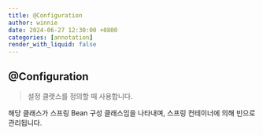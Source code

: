 ```yaml
---
title: @Configuration
author: winnie
date: 2024-06-27 12:30:00 +0800
categories: [annotation]
render_with_liquid: false
---
```


## @Configuration
> 설정 클랫스를 정의할 때 사용합니다.

해당 클래스가 스프링 Bean 구성 클래스임을 나타내며, 스프링 컨테이너에 의해 빈으로 관리됩니다.


